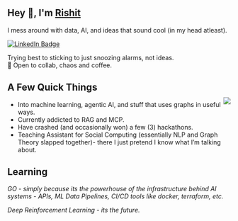 <h2>Hey 👋, I'm <a href="https://rishit-knowhow.netlify.app/">Rishit</a></h2>

<p>I mess around with data, AI, and ideas that sound cool (in my head atleast).</p>

<p>
<a href="https://linkedin.com/in/rishit-rastogi-877472245"><img src="https://img.shields.io/badge/-LinkedIn-0077B5?style=flat-square&amp;logo=Linkedin&amp;logoColor=white" alt="LinkedIn Badge"></a> 
</p>

<p> Trying best to sticking to just snoozing alarms, not ideas.<br>
💬 Open to collab, chaos and coffee.</p>

<img align="right" src="https://media1.tenor.com/m/0hFPh2AGi_wAAAAd/cat-computer.gif" style="margin-top: 50px;"/>

<h2>A Few Quick Things</h2>

<ul>
  <li> Into machine learning, agentic AI, and stuff that uses graphs in useful ways.</li>
  <li> Currently addicted to RAG and MCP.</li>
  <li> Have crashed (and occasionally won) a few (3) hackathons.</li>
  <li> Teaching Assistant for Social Computing (essentially NLP and Graph Theory slapped together)- there I just pretend I know what I’m talking about.</li>
</ul>

<h2>Learning</h2>

<p><em>GO - simply because its the powerhouse of the infrastructure behind AI systems - APIs, ML Data Pipelines, CI/CD tools like docker, terraform, etc.</em></p>
<p><em>Deep Reinforcement Learning - its the future.</em></p>

